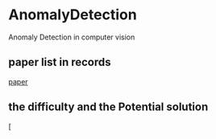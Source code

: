 # AnomalyDetection
Anomaly Detection in computer vision

## paper list in records
[paper](./records/README.md)


## the difficulty and the Potential solution 
[